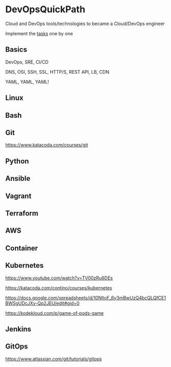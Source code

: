 # DevOpsQuickPath

Cloud and DevOps tools/technologies to became a Cloud/DevOps engineer

Implement the [tasks](https://github.com/canelkatmis/DevOpsQuickPath/issues) one by one

## Basics
DevOps, SRE, CI/CD

DNS, OSI, SSH, SSL, HTTP/S, REST API, LB, CDN

YAML, YAML, YAML!

## Linux

## Bash

## Git
https://www.katacoda.com/courses/git

## Python

## Ansible

## Vagrant

## Terraform

## AWS

## Container

## Kubernetes
https://www.youtube.com/watch?v=TV00zRu6DEs

https://katacoda.com/contino/courses/kubernetes

https://docs.google.com/spreadsheets/d/10NltoF_6y3mBwUzQ4bcQLQfCE1BWSgUDcJXy-Qp2JEU/edit#gid=0

https://kodekloud.com/p/game-of-pods-game

## Jenkins

## GitOps
https://www.atlassian.com/git/tutorials/gitops

